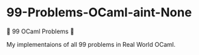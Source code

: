 # 99-Problems-OCaml-aint-None
:camel: 99 OCaml Problems :camel:

My implementaions of all 99 problems in Real World OCaml.
